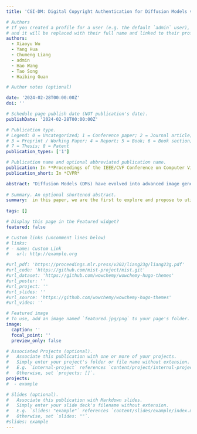 ```yaml
---
title: 'CGI-DM: Digital Copyright Authentication for Diffusion Models via Contrasting Gradient Inversion'

# Authors
# If you created a profile for a user (e.g. the default `admin` user), write the username (folder name) here
# and it will be replaced with their full name and linked to their profile.
authors:
  - Xiaoyu Wu
  - Yang Hua
  - Chumeng Liang
  - admin
  - Hao Wang
  - Tao Song
  - Haibing Guan

# Author notes (optional)

date: '2024-02-28T00:00:00Z'
doi: ''

# Schedule page publish date (NOT publication's date).
publishDate: '2024-02-28T00:00:00Z'

# Publication type.
# Legend: 0 = Uncategorized; 1 = Conference paper; 2 = Journal article;
# 3 = Preprint / Working Paper; 4 = Report; 5 = Book; 6 = Book section;
# 7 = Thesis; 8 = Patent
publication_types: ['1']

# Publication name and optional abbreviated publication name.
publication: In **Proceedings of the IEEE/CVF Conference on Computer Vision and Pattern Recognition**
publication_short: In *CVPR*

abstract: "Diffusion Models (DMs) have evolved into advanced image generation tools, especially for few-shot generation where a pretrained model is fine-tuned on a small set of images to capture a specific style or object. Despite their success, concerns exist about potential copyright violations stemming from the use of unauthorized data in this process. In response, we present Contrasting Gradient Inversion for Diffusion Models (CGI-DM), a novel method featuring vivid visual representations for digital copyright authentication. Our approach involves removing partial information of an image and recovering missing details by exploiting conceptual differences between the pretrained and fine-tuned models. We formulate the differences as KL divergence between latent variables of the two models when given the same input image, which can be maximized through Monte Carlo sampling and Projected Gradient Descent (PGD). The similarity between original and recovered images serves as a strong indicator of potential infringements. Extensive experiments on the Wikiart and Dreambooth datasets demonstrate the high accuracy of CGI-DM in digital copyright authentication, surpassing alternative validation techniques."
  
# Summary. An optional shortened abstract.
summary:  in this paper, we are the first to explore and propose to utilize adversarial examples for DMs to protect human-created artworks. Specifically, we first build a theoretical framework to define and evaluate the adversarial examples for DMs. Then, based on this framework, we design a novel algorithm, named AdvDM, which exploits a Monte-Carlo estimation of adversarial examples for DMs by optimizing upon different latent variables sampled from the reverse process of DMs.
  
tags: []

# Display this page in the Featured widget?
featured: false

# Custom links (uncomment lines below)
# links:
# - name: Custom Link
#   url: http://example.org

#url_pdf: 'https://proceedings.mlr.press/v202/liang23g/liang23g.pdf'
#url_code: 'https://github.com/mist-project/mist.git'
#url_dataset: 'https://github.com/wowchemy/wowchemy-hugo-themes'
#url_poster: ''
#url_project: ''
#url_slides: ''
#url_source: 'https://github.com/wowchemy/wowchemy-hugo-themes'
#url_video: ''

# Featured image
# To use, add an image named `featured.jpg/png` to your page's folder.
image:
  caption: ''
  focal_point: ''
  preview_only: false

# Associated Projects (optional).
#   Associate this publication with one or more of your projects.
#   Simply enter your project's folder or file name without extension.
#   E.g. `internal-project` references `content/project/internal-project/index.md`.
#   Otherwise, set `projects: []`.
projects:
#  - example

# Slides (optional).
#   Associate this publication with Markdown slides.
#   Simply enter your slide deck's filename without extension.
#   E.g. `slides: "example"` references `content/slides/example/index.md`.
#   Otherwise, set `slides: ""`.
#slides: example
---
```


[//]: # (Supplementary notes can be added here, including [code, math, and images]&#40;https://wowchemy.com/docs/writing-markdown-latex/&#41;.)
